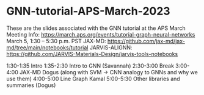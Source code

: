 # GNN-tutorial-APS-March-2023
These are the slides associated with the GNN tutorial at the APS March Meeting
Info: https://march.aps.org/events/tutorial-graph-neural-networks
March 5, 1:30 – 5:30 p.m. PST
JAX-MD:  https://github.com/jax-md/jax-md/tree/main/notebooks/tutorial
JARVIS-ALIGNN: https://github.com/JARVIS-Materials-Design/jarvis-tools-notebooks




1:30-1:35 Intro
1:35-2:30 Intro to GNN (Savannah)
2:30-3:00  Break
3:00-4:00 JAX-MD Dogus (along with SVM -> CNN analogy to GNNs and why we use them)
4:00-5:00 Line Graph Kamal
5:00-5:30 Other libraries and summaries (Dogus)
